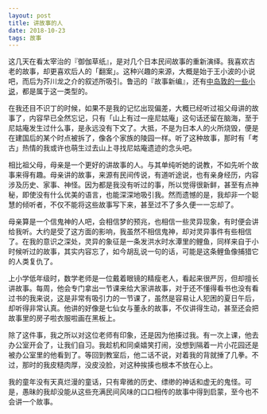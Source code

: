```yaml
---
layout: post
title: 讲故事的人
date: 2018-10-23
tags: 故事
---
```


这几天在看太宰治的『御伽草纸』，是对几个日本民间故事的重新演绎。我喜欢古老的故事，却更喜欢后人的「翻案」。这种兴趣的来源，大概是始于王小波的小说吧，而后为芥川龙之介的叙述所吸引。鲁迅的『故事新编』，还有[中岛敦的一些小说](https://jubeny.com/2018/06/nakashima-tiger/)，都是属于这一类型的。

在我还目不识丁的时候，如果不是我的记忆出现偏差，大概已经听过祖父母讲的故事了，内容早已全然忘记，只有「山上有过一座尼姑庵」这句话还留在脑海，至于尼姑庵发生过什么事，是永远没有下文了。大抵，不是为日本人的火所烧毁，便是在建国后的某个时点被拆了，像各个家族的陵园一样。听了这种故事，那时有「考古」热情的我或许也萌生过去山上寻找尼姑庵遗迹的念头吧。

相比祖父母，母亲是一个更好的讲故事的人。与其单纯听她的说教，不如先听个故事来得有趣。母亲讲的故事，来源有民间传说，有道听途说，也有亲身经历，内容涉及历史、家事、神怪。因为都是我没有听过的事，所以觉得很新鲜，甚至有点神秘，即使没有什么优美的语言，也能深深地吸引我。然而遗憾的是，我却非一个聪慧的倾听者，不仅不能将这些故事写下来，甚至过不了多久便一一忘却了。

母亲算是一个信鬼神的人吧，会相信梦的预兆，也相信一些灵异现象，有时便会讲给我听。大约是受了这方面的影响，我虽然不相信鬼神，却对灵异事件有些相信了。在我的意识之深处，灵异的象征是一条发洪水时水潭里的鲤鱼，同样来自于小时候听过的故事，其实内容忘了，如今胡乱说一句的话，可能是这条鲤鱼像捕猎它的人类复仇了。

上小学低年级时，数学老师是一位戴着眼镜的精瘦老人，看起来很严厉，但却擅长讲故事。每周，他会专门拿出一节课来给大家讲故事，对于还不懂得看书也没有看过书的我来说，这是非常有吸引力的一节课了，虽然是容易让人犯困的夏日午后，却听得非常认真。他讲的好像是七仙女与董永的故事，不仅讲得生动，甚至还会把故事里的房子啦衣服啦画在黑板上。

除了这件事，我之所以对这位老师有印象，还是因为他揍过我。有一次上课，他去办公室开会了，让我们自习。我趁机和同桌嬉笑打闹，没想到隔着一片小花园还是被办公室里的他看到了。等回到教室后，他二话不说，对着我的背就捶了几拳。不过，那时的我皮糙肉厚，没皮没脸，对这种挨揍也根本不放在心上。

我的童年没有天真烂漫的童话，只有卑微的历史、缥缈的神话和虚无的鬼怪。可是，愚昧的我却没能从这些充满民间风味的口口相传的故事中得到启蒙，至今也不会讲一个故事。

